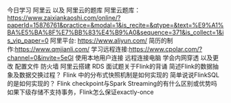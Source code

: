 今日学习 阿里云 以及 阿里云的题库
阿里云题库：https://www.zaixiankaoshi.com/online/?paperId=15876761&practice=&modal=1&is_recite=&qtype=&text=%E9%A1%BA%E5%BA%8F%E7%BB%83%E4%B9%A0&sequence=371&is_collect=1&is_vip_paper=0
阿里平台:  https://www.aliyun.com/
简历的制作:https://www.qmjianli.com/
学习远程连接:https://www.cpolar.com/?channel=0&invite=5eGl
使用本地用户连接 远程连接电脑 学会内网穿透 以及更改 配置文件 防火墙
阿里云搭建 RDS
面试题关于Flink的背诵
简述Flink的数据抽象及数据交换过程？
Flink 中的分布式快照机制是如何实现的
简单说说FlinkSQL的是如何实现的？
Flink checkpoint与Spark Streaming的有什么区别或优势吗
如果下级存储不支持事务，Flink怎么保证exactly-once